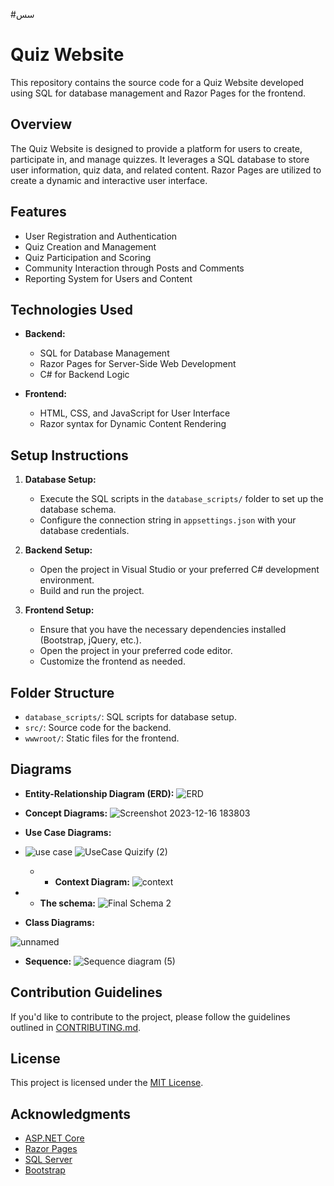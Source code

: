 
  #سس
# Quiz Website

This repository contains the source code for a Quiz Website developed using SQL for database management and Razor Pages for the frontend.

## Overview

The Quiz Website is designed to provide a platform for users to create, participate in, and manage quizzes. It leverages a SQL database to store user information, quiz data, and related content. Razor Pages are utilized to create a dynamic and interactive user interface.

## Features

- User Registration and Authentication
- Quiz Creation and Management
- Quiz Participation and Scoring
- Community Interaction through Posts and Comments
- Reporting System for Users and Content

## Technologies Used

- **Backend:**
  - SQL for Database Management
  - Razor Pages for Server-Side Web Development
  - C# for Backend Logic

- **Frontend:**
  - HTML, CSS, and JavaScript for User Interface
  - Razor syntax for Dynamic Content Rendering

## Setup Instructions

1. **Database Setup:**
   - Execute the SQL scripts in the `database_scripts/` folder to set up the database schema.
   - Configure the connection string in `appsettings.json` with your database credentials.

2. **Backend Setup:**
   - Open the project in Visual Studio or your preferred C# development environment.
   - Build and run the project.

3. **Frontend Setup:**
   - Ensure that you have the necessary dependencies installed (Bootstrap, jQuery, etc.).
   - Open the project in your preferred code editor.
   - Customize the frontend as needed.

## Folder Structure

- `database_scripts/`: SQL scripts for database setup.
- `src/`: Source code for the backend.
- `wwwroot/`: Static files for the frontend.

## Diagrams

- **Entity-Relationship Diagram (ERD):**
![ERD](https://github.com/itsamekadio/Quizify/assets/135104188/2e6f17ad-1d7f-451d-816a-139ff95c1e8f)

- **Concept Diagrams:**
 ![Screenshot 2023-12-16 183803](https://github.com/itsamekadio/Quizify/assets/135104188/75f8e756-e571-466c-8d4a-8a614a0810c5)

- **Use Case Diagrams:**
- ![use case](https://github.com/itsamekadio/Quizify/assets/135104188/f00ac136-0bd0-44df-a134-a319b37f22ba)
![UseCase Quizify  (2)](https://github.com/itsamekadio/Quizify/assets/148448444/47e58360-7e8c-43d3-96e0-adba1a7d2254)


  - - **Context Diagram:**
 ![context](https://github.com/itsamekadio/Quizify/assets/135104188/ef58028a-22db-43a1-8432-28cfb00a580b)

- - **The schema:**
![Final Schema 2](https://github.com/itsamekadio/Quizify/assets/135104188/e3e7d15d-060e-48b4-b30c-a78939410c7f)



- **Class Diagrams:**
  
![unnamed](https://github.com/itsamekadio/Quizify/assets/135104188/f9cc0dd8-9065-48b2-91c8-739d5d93bf08)

-  **Sequence:**
![Sequence diagram (5)](https://github.com/itsamekadio/Quizify/assets/148448444/e521ea49-46c8-421e-825e-e37cfc7ae6e7)


## Contribution Guidelines

If you'd like to contribute to the project, please follow the guidelines outlined in [CONTRIBUTING.md](CONTRIBUTING.md).

## License

This project is licensed under the [MIT License](LICENSE).

## Acknowledgments

- [ASP.NET Core](https://docs.microsoft.com/en-us/aspnet/core/)
- [Razor Pages](https://docs.microsoft.com/en-us/aspnet/core/razor-pages/)
- [SQL Server](https://www.microsoft.com/en-us/sql-server/)
- [Bootstrap](https://getbootstrap.com/)
